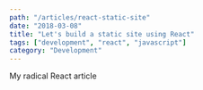 ```yaml
---
path: "/articles/react-static-site"
date: "2018-03-08"
title: "Let's build a static site using React"
tags: ["development", "react", "javascript"]
category: "Development"
---
```


My radical React article
